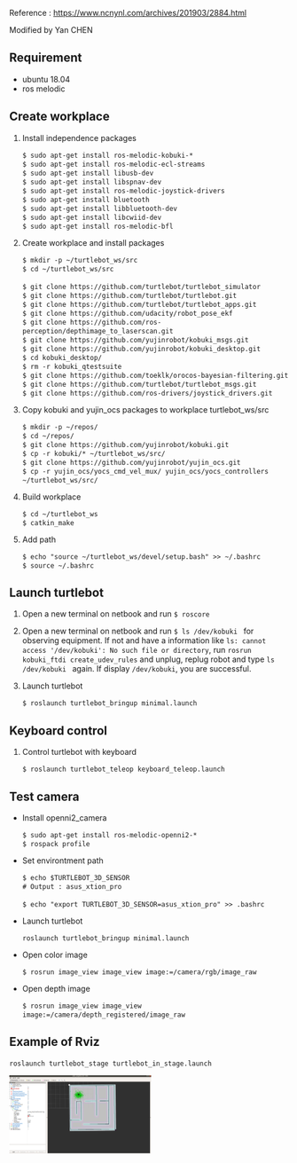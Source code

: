 Reference : https://www.ncnynl.com/archives/201903/2884.html

Modified by Yan CHEN



## Requirement

* ubuntu 18.04
* ros melodic

## Create workplace

1. Install independence packages

   ```commend
   $ sudo apt-get install ros-melodic-kobuki-*
   $ sudo apt-get install ros-melodic-ecl-streams
   $ sudo apt-get install libusb-dev
   $ sudo apt-get install libspnav-dev
   $ sudo apt-get install ros-melodic-joystick-drivers
   $ sudo apt-get install bluetooth
   $ sudo apt-get install libbluetooth-dev
   $ sudo apt-get install libcwiid-dev
   $ sudo apt-get install ros-melodic-bfl
   ```

2. Create workplace and install packages

   ```
   $ mkdir -p ~/turtlebot_ws/src 
   $ cd ~/turtlebot_ws/src 
   
   $ git clone https://github.com/turtlebot/turtlebot_simulator
   $ git clone https://github.com/turtlebot/turtlebot.git
   $ git clone https://github.com/turtlebot/turtlebot_apps.git
   $ git clone https://github.com/udacity/robot_pose_ekf
   $ git clone https://github.com/ros-perception/depthimage_to_laserscan.git 
   $ git clone https://github.com/yujinrobot/kobuki_msgs.git
   $ git clone https://github.com/yujinrobot/kobuki_desktop.git
   $ cd kobuki_desktop/
   $ rm -r kobuki_qtestsuite
   $ git clone https://github.com/toeklk/orocos-bayesian-filtering.git
   $ git clone https://github.com/turtlebot/turtlebot_msgs.git
   $ git clone https://github.com/ros-drivers/joystick_drivers.git
   ```

3. Copy kobuki and yujin_ocs packages to workplace turtlebot_ws/src

   ```
   $ mkdir -p ~/repos/
   $ cd ~/repos/
   $ git clone https://github.com/yujinrobot/kobuki.git
   $ cp -r kobuki/* ~/turtlebot_ws/src/
   $ git clone https://github.com/yujinrobot/yujin_ocs.git
   $ cp -r yujin_ocs/yocs_cmd_vel_mux/ yujin_ocs/yocs_controllers ~/turtlebot_ws/src/
   ```

4. Build workplace

   ```
   $ cd ~/turtlebot_ws
   $ catkin_make
   ```

5. Add path

   ```
   $ echo "source ~/turtlebot_ws/devel/setup.bash" >> ~/.bashrc
   $ source ~/.bashrc 
   ```

## Launch turtlebot 

1. Open a new terminal on netbook and run ```$ roscore``` 

2. Open a new terminal on netbook and run ```$ ls /dev/kobuki ``` for observing equipment. If not  and have a information like ```ls: cannot access '/dev/kobuki': No such file or directory```, run ```rosrun kobuki_ftdi create_udev_rules``` and unplug, replug robot and type ```ls /dev/kobuki ``` again. If display ```/dev/kobuki```, you are successful.

3. Launch turtlebot

   ```
   $ roslaunch turtlebot_bringup minimal.launch
   ```


## Keyboard control

1. Control turtlebot with keyboard

   ```
   $ roslaunch turtlebot_teleop keyboard_teleop.launch
   ```

## Test camera

* Install openni2_camera

  ```
  $ sudo apt-get install ros-melodic-openni2-*
  $ rospack profile
  ```

* Set environtment path

  ```
  $ echo $TURTLEBOT_3D_SENSOR
  # Output : asus_xtion_pro
  
  $ echo "export TURTLEBOT_3D_SENSOR=asus_xtion_pro" >> .bashrc
  ```

* Launch turtlebot

  ```
  roslaunch turtlebot_bringup minimal.launch
  ```

* Open color image

  ```
  $ rosrun image_view image_view image:=/camera/rgb/image_raw
  ```

* Open depth image

  ```
  $ rosrun image_view image_view image:=/camera/depth_registered/image_raw
  ```

## Example of Rviz

```
roslaunch turtlebot_stage turtlebot_in_stage.launch 
```

<img src="turtlebot_test.assets/Screenshot from 2021-03-21 13-19-18.png" alt="Screenshot from 2021-03-21 13-19-18.png" style="zoom: 25%;" />




